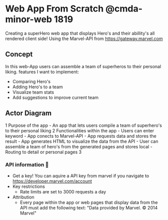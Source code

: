 # Web App From Scratch @cmda-minor-web 1819
Creating a superHero web app that displays Hero's and their abillity's all rendered client side! Using the Marvel-API from https://gateway.marvel.com

## Concept
In this web-App users can assemble a team of superheros to their personal liking.
 features I want to implement:
 - Comparing Hero's
 - Adding Hero's to a team
 - Visualize team stats
 - Add suggestions to improve current team

## Actor Diagram
 1 Purpose of the app
    - An app that lets users compile a team of superhero's to their personal liking
 2 Functionalities within the app
    - Users can enter keyword
    - App conects to Marvel-API
    - App requests data and stores the result
    - App generates HTML to visualize the data from the API
    - User can assemble a team of hero's from the generated pages and stores local
    - Routing to detail or personal pages
 3

### API information 🐒
- Get a key!
    You can aquire a API key from marvel if you navigate to https://developer.marvel.com/account
- Key restrictions
    - Rate limits are set to 3000 requests a day
- Attribution
    - Every page within the app or web pages that display data from the API must add the following text: "Data provided by Marvel. © 2014 Marvel"



<!-- Add a link to your live demo in Github Pages 🌐-->

<!-- ☝️ replace this description with a description of your own work -->

<!-- replace the code in the /docs folder with your own, so you can showcase your work with GitHub Pages 🌍 -->

<!-- Add a nice poster image here at the end of the week, showing off your shiny frontend 📸 -->

<!-- Maybe a table of contents here? 📚 -->

<!-- How about a section that describes how to install this project? 🤓 -->

<!-- ...but how does one use this project? What are its features 🤔 -->

<!-- What external data source is featured in your project and what are its properties 🌠 -->

<!-- Maybe a checklist of done stuff and stuff still on your wishlist? ✅ -->

<!-- How about a license here? 📜 (or is it a licence?) 🤷 -->
